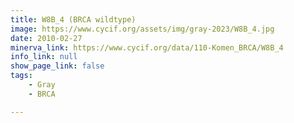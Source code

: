 ```yaml
---
title: W8B_4 (BRCA wildtype)
image: https://www.cycif.org/assets/img/gray-2023/W8B_4.jpg
date: 2010-02-27
minerva_link: https://www.cycif.org/data/110-Komen_BRCA/W8B_4
info_link: null
show_page_link: false
tags:
    - Gray
    - BRCA

---
```

